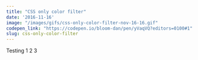 ```yaml
---
title: "CSS only color filter"
date: '2016-11-16'
image: "/images/gifs/css-only-color-filter-nov-16-16.gif"
codepen_link: "https://codepen.io/bloom-dan/pen/yVaqVQ?editors=0100#1"
slug: css-only-color-filter
---
```


Testing 1 2 3
